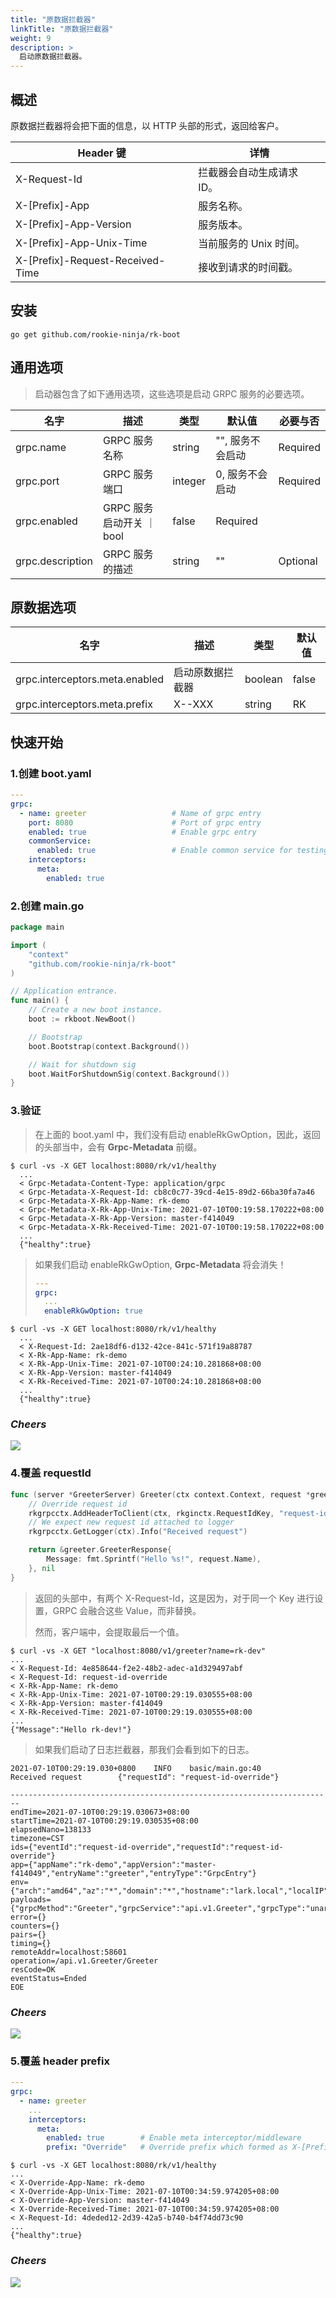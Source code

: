 ```yaml
---
title: "原数据拦截器"
linkTitle: "原数据拦截器"
weight: 9
description: >
  启动原数据拦截器。
---
```


## 概述
原数据拦截器将会把下面的信息，以 HTTP 头部的形式，返回给客户。

| Header 键 | 详情 |
| ---- | ---- |
| X-Request-Id | 拦截器会自动生成请求 ID。|
| X-[Prefix]-App | 服务名称。 |
| X-[Prefix]-App-Version | 服务版本。 |
| X-[Prefix]-App-Unix-Time | 当前服务的 Unix 时间。 |
| X-[Prefix]-Request-Received-Time | 接收到请求的时间戳。 |

## 安装
```shell script
go get github.com/rookie-ninja/rk-boot
```

## 通用选项
> 启动器包含了如下通用选项，这些选项是启动 GRPC 服务的必要选项。

| 名字 | 描述 | 类型 | 默认值 | 必要与否
| ------ | ------ | ------ | ------ | ------ |
| grpc.name | GRPC 服务名称 | string | "", 服务不会启动 | Required |
| grpc.port | GRPC 服务端口 | integer | 0, 服务不会启动 | Required |
| grpc.enabled | GRPC 服务启动开关 ｜ bool | false | Required |
| grpc.description | GRPC 服务的描述 | string | "" | Optional |

## 原数据选项
| 名字 | 描述 | 类型 | 默认值 |
| ------ | ------ | ------ | ------ |
| grpc.interceptors.meta.enabled | 启动原数据拦截器 | boolean | false |
| grpc.interceptors.meta.prefix | X-<Prefix>-XXX | string | RK |

## 快速开始
### 1.创建 boot.yaml
```yaml
---
grpc:
  - name: greeter                   # Name of grpc entry
    port: 8080                      # Port of grpc entry
    enabled: true                   # Enable grpc entry
    commonService:
      enabled: true                 # Enable common service for testing
    interceptors:
      meta:
        enabled: true
```

### 2.创建 main.go
```go
package main

import (
	"context"
	"github.com/rookie-ninja/rk-boot"
)

// Application entrance.
func main() {
	// Create a new boot instance.
	boot := rkboot.NewBoot()

	// Bootstrap
	boot.Bootstrap(context.Background())

	// Wait for shutdown sig
	boot.WaitForShutdownSig(context.Background())
}
```

### 3.验证
> 在上面的 boot.yaml 中，我们没有启动 enableRkGwOption，因此，返回的头部当中，会有 **Grpc-Metadata** 前缀。

```shell script
$ curl -vs -X GET localhost:8080/rk/v1/healthy
  ...
  < Grpc-Metadata-Content-Type: application/grpc
  < Grpc-Metadata-X-Request-Id: cb8c0c77-39cd-4e15-89d2-66ba30fa7a46
  < Grpc-Metadata-X-Rk-App-Name: rk-demo
  < Grpc-Metadata-X-Rk-App-Unix-Time: 2021-07-10T00:19:58.170222+08:00
  < Grpc-Metadata-X-Rk-App-Version: master-f414049
  < Grpc-Metadata-X-Rk-Received-Time: 2021-07-10T00:19:58.170222+08:00
  ...
  {"healthy":true}
```

> 如果我们启动 enableRkGwOption, **Grpc-Metadata** 将会消失！
> ```yaml
> ---
> grpc:
>   ...
>   enableRkGwOption: true
> ```

```shell script
$ curl -vs -X GET localhost:8080/rk/v1/healthy
  ...
  < X-Request-Id: 2ae18df6-d132-42ce-841c-571f19a88787
  < X-Rk-App-Name: rk-demo
  < X-Rk-App-Unix-Time: 2021-07-10T00:24:10.281868+08:00
  < X-Rk-App-Version: master-f414049
  < X-Rk-Received-Time: 2021-07-10T00:24:10.281868+08:00
  ...
  {"healthy":true}
```

### _**Cheers**_
![](/bootstrapper/user-guide/cheers.png)

### 4.覆盖 requestId
```go
func (server *GreeterServer) Greeter(ctx context.Context, request *greeter.GreeterRequest) (*greeter.GreeterResponse, error) {
	// Override request id
	rkgrpcctx.AddHeaderToClient(ctx, rkginctx.RequestIdKey, "request-id-override")
	// We expect new request id attached to logger
	rkgrpcctx.GetLogger(ctx).Info("Received request")

	return &greeter.GreeterResponse{
		Message: fmt.Sprintf("Hello %s!", request.Name),
	}, nil
}
```

> 返回的头部中，有两个 X-Request-Id，这是因为，对于同一个 Key 进行设置，GRPC 会融合这些 Value，而非替换。
> 
> 然而，客户端中，会提取最后一个值。

```shell script
$ curl -vs -X GET "localhost:8080/v1/greeter?name=rk-dev"
...
< X-Request-Id: 4e858644-f2e2-48b2-adec-a1d329497abf
< X-Request-Id: request-id-override
< X-Rk-App-Name: rk-demo
< X-Rk-App-Unix-Time: 2021-07-10T00:29:19.030555+08:00
< X-Rk-App-Version: master-f414049
< X-Rk-Received-Time: 2021-07-10T00:29:19.030555+08:00
...
{"Message":"Hello rk-dev!"}
```

> 如果我们启动了日志拦截器，那我们会看到如下的日志。 

```shell script
2021-07-10T00:29:19.030+0800    INFO    basic/main.go:40        Received request        {"requestId": "request-id-override"}
```
```shell script
------------------------------------------------------------------------
endTime=2021-07-10T00:29:19.030673+08:00
startTime=2021-07-10T00:29:19.030535+08:00
elapsedNano=138133
timezone=CST
ids={"eventId":"request-id-override","requestId":"request-id-override"}
app={"appName":"rk-demo","appVersion":"master-f414049","entryName":"greeter","entryType":"GrpcEntry"}
env={"arch":"amd64","az":"*","domain":"*","hostname":"lark.local","localIP":"10.8.0.2","os":"darwin","realm":"*","region":"*"}
payloads={"grpcMethod":"Greeter","grpcService":"api.v1.Greeter","grpcType":"unaryServer","gwMethod":"GET","gwPath":"/v1/greeter","gwScheme":"http","gwUserAgent":"curl/7.64.1"}
error={}
counters={}
pairs={}
timing={}
remoteAddr=localhost:58601
operation=/api.v1.Greeter/Greeter
resCode=OK
eventStatus=Ended
EOE
```

### _**Cheers**_
![](/bootstrapper/user-guide/cheers.png)

### 5.覆盖 header prefix
```yaml
---
grpc:
  - name: greeter
    ...
    interceptors:
      meta:
        enabled: true        # Enable meta interceptor/middleware
        prefix: "Override"   # Override prefix which formed as X-[Prefix]-xxx
```
```shell script
$ curl -vs -X GET localhost:8080/rk/v1/healthy
...
< X-Override-App-Name: rk-demo
< X-Override-App-Unix-Time: 2021-07-10T00:34:59.974205+08:00
< X-Override-App-Version: master-f414049
< X-Override-Received-Time: 2021-07-10T00:34:59.974205+08:00
< X-Request-Id: 4deded12-2d39-42a5-b740-b4f74dd73c90
...
{"healthy":true}
```

### _**Cheers**_
![](/bootstrapper/user-guide/cheers.png)